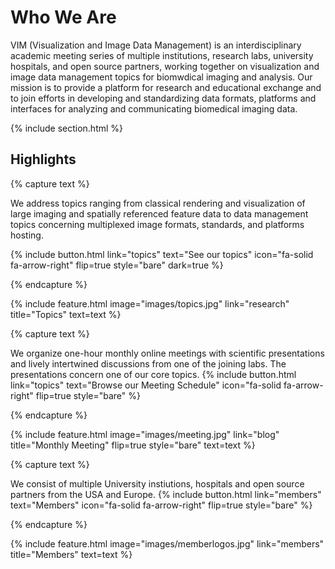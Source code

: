 ---
---

# Who We Are

VIM (Visualization and Image Data Management) is an interdisciplinary academic meeting series of multiple institutions, research labs, university hospitals, and open source partners, working together on visualization and image data management topics for biomwdical imaging and analysis. Our mission is to provide a platform for research and educational exchange and to join efforts in developing and standardizing data formats, platforms and interfaces for analyzing and communicating biomedical imaging data.

{% include section.html %}

## Highlights

{% capture text %}

We address topics ranging from classical rendering and visualization of large imaging and spatially referenced feature data to data management topics concerning multiplexed image formats, standards, and platforms hosting.

{%
  include button.html
  link="topics"
  text="See our topics"
  icon="fa-solid fa-arrow-right"
  flip=true
  style="bare"
  dark=true
%}

{% endcapture %}

{%
  include feature.html
  image="images/topics.jpg"
  link="research"
  title="Topics"
  text=text
%}

{% capture text %}

We organize one-hour monthly online meetings with scientific presentations and lively intertwined discussions from one of the joining labs. The presentations concern one of our core topics. 
{%
  include button.html
  link="topics"
  text="Browse our Meeting Schedule"
  icon="fa-solid fa-arrow-right"
  flip=true
  style="bare"
%}

{% endcapture %}

{%
  include feature.html
  image="images/meeting.jpg"
  link="blog"
  title="Monthly Meeting"
  flip=true
  style="bare"
  text=text
%}

{% capture text %}

We consist of multiple University instiutions, hospitals and open source partners from the USA and Europe.
{%
  include button.html
  link="members"
  text="Members"
  icon="fa-solid fa-arrow-right"
  flip=true
  style="bare"
%}

{% endcapture %}

{%
  include feature.html
  image="images/memberlogos.jpg"
  link="members"
  title="Members"
  text=text
%}
